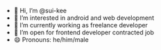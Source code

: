 - 👋 Hi, I’m @sui-kee
- 👀 I’m interested in android and web development
- 🌱 I’m currently working as freelance developer
- 💞️ I’m open for frontend developer contracted job
- 😄 Pronouns: he/him/male


<!---
sui-kee/sui-kee is a ✨ special ✨ repository because its `README.md` (this file) appears on your GitHub profile.
You can click the Preview link to take a look at your changes.
--->
